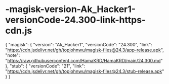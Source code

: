 # -magisk-version-Ak_Hacker1-versionCode-24.300-link-https-cdn.js
{   "magisk": {     "version": "Ak_Hacker1",     "versionCode": "24.300",     "link": "https://cdn.jsdelivr.net/gh/topjohnwu/magisk-files@24.3/app-release.apk",     "note": "https://raw.githubusercontent.com/HamaKRD/HamaKRD/main/24.300.md"   },   "stub": {     "versionCode": "21",     "link": "https://cdn.jsdelivr.net/gh/topjohnwu/magisk-files@24.3/stub-release.apk"   } }

